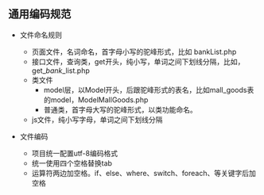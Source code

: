 ## 通用编码规范
* 文件命名规则

  * 页面文件，名词命名，首字母小写的驼峰形式，比如 bankList.php
  * 接口文件，查询类，get开头，纯小写，单词之间下划线分隔，比如，get\__bank_\_list.php
  * 类文件
    * model层，以Model开头，后跟驼峰形式的表名，比如mall\_goods表的model，ModelMallGoods.php
    * 普通类，首字母大写的驼峰形式，以类功能命名。
  * js文件，纯小写字母，单词之间下划线分隔
  
* 文件编码
  * 项目统一配置utf-8编码格式
  * 统一使用四个空格替换tab
  * 运算符两边加空格。if、else、where、switch、foreach、等关键字后加空格



